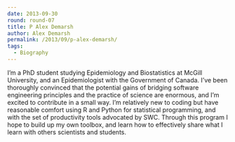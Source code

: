 ```yaml
---
date: 2013-09-30
round: round-07
title: P Alex Demarsh
author: Alex Demarsh
permalink: /2013/09/p-alex-demarsh/
tags:
  - Biography
---
```

I&#8217;m a PhD student studying Epidemiology and Biostatistics at McGill University, and an Epidemiologist with the Government of Canada. I&#8217;ve been thoroughly convinced that the potential gains of bridging software engineering principles and the practice of science are enormous, and I&#8217;m excited to contribute in a small way. I&#8217;m relatively new to coding but have reasonable comfort using R and Python for statistical programming, and with the set of productivity tools advocated by SWC. Through this program I hope to build up my own toolbox, and learn how to effectively share what I learn with others scientists and students.
